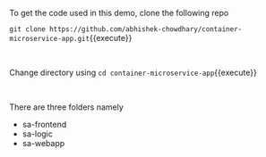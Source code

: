 To get the code used in this demo, clone the following repo

`git clone https://github.com/abhishek-chowdhary/container-microservice-app.git`{{execute}}

<br/>

Change directory using `cd container-microservice-app`{{execute}}

<br/>

There are three folders namely
* sa-frontend
* sa-logic
* sa-webapp
